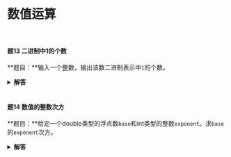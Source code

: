 # 数值运算

</br>

#### 题13 二进制中1的个数

**题目：**输入一个整数，输出该数二进制表示中`1`的个数。

<details>

<summary><b>解答</b></summary>

**方法一：**左移方法，通过不断将`1`左移与`n`做与运算判断当前位置是否为`1`。

```python
def number_of_1(n):
    count, flag = 0, 1
    if n < 0:
        n = n & 0xFFFFFFFF
    for i in range(32): # 32位
        if n & flag:
            count += 1
        flag = flag << 1
    return count
```

**方法二：**利用与运算，`(n - 1) & n`将最右侧为`1`的位置的值，改为`0`。

```python
def numberof1(n):
    count = 0
    if n < 0:
        n = n & 0xFFFFFFFF
    while n:
        count += 1
        n = (n - 1) & n
    return count
```

</details>

</br>

#### 题14 数值的整数次方

**题目：**给定一个double类型的浮点数`base`和int类型的整数`exponent`。求`base`的`exponent`次方。

<details>

<summary><b>解答</b></summary>

**思路：**需要考虑次方是正数、负数和`0`，基数是`0`。



</details>